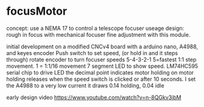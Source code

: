 # focusMotor
concept: use a NEMA 17 to control a telescope focuser 
useage design: rough in focus with mechanical focuser
fine adjustment with this module.

initial development on a modified CNCv4 board with a arduino nano, A4988, and keyes encoder 
Push switch to set speed, (or hold in and it steps through) 
rotate encoder to turn focuser
speeds 5-4-3-2-1 5=fastest 1:1 step movement.
1 = 1:1/16 movement 
7 segment LED to show speed. LM74HC595 serial chip to drive LED
the decimal point indicates motor holding on
motor holding releases when the speed switch is clicked or after 10 seconds.
I set the A4988 to a very low current it draws 0.14 holding, 0.04 idle

early design video
https://www.youtube.com/watch?v=n-8QGkv3ibM

